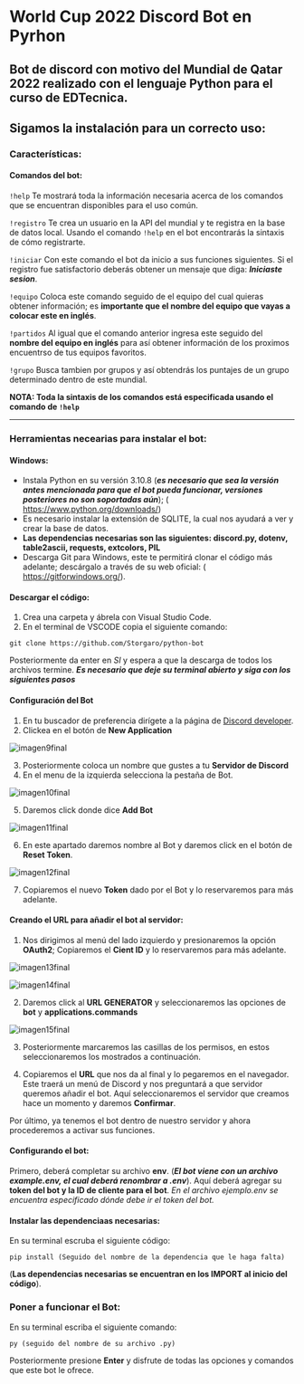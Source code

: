 # World Cup 2022 Discord Bot en Pyrhon

## Bot de discord con motivo del Mundial de Qatar 2022 realizado con el lenguaje Python para el curso de EDTecnica.


Sigamos la instalación para un correcto uso:
---
### Características:

#### Comandos del bot:


`!help` Te mostrará toda la información necesaria acerca de los comandos que se encuentran disponibles para el uso común.

`!registro` Te crea un usuario en la API del mundial y te registra en la base de datos local. Usando el comando `!help` en el bot encontrarás la sintaxis de cómo registrarte.

`!iniciar` Con este comando el bot da inicio a sus funciones siguientes. Si el registro fue satisfactorio deberás obtener un mensaje que diga: ***_Iniciaste sesion_***.

`!equipo` Coloca este comando seguido de el equipo del cual quieras obtener información; es **importante que el nombre del equipo que vayas a colocar este en inglés**.

`!partidos` Al igual que el comando anterior ingresa este seguido del **nombre del equipo en inglés** para así obtener información de los proximos encuentrso de tus equipos favoritos.

`!grupo` Busca tambien por grupos y así obtendrás los puntajes de un grupo determinado dentro de este mundial.

**NOTA: Toda la sintaxis de los comandos está especificada usando el comando de `!help`**

***

### Herramientas necearias para instalar el bot:

#### Windows:

*	Instala Python en su versión 3.10.8 (***es necesario que sea la versión antes mencionada para que el bot pueda funcionar, versiones posteriores no son soportadas aún***); ( https://www.python.org/downloads/)
*	Es necesario instalar la extensión de SQLITE, la cual nos ayudará a ver y crear la base de datos.
* **Las dependencias necesarias son las siguientes: discord.py, dotenv, table2ascii, requests, extcolors, PIL**
*	Descarga Git para Windows, este te permitirá clonar el código más adelante; descárgalo a través de su web oficial: ( https://gitforwindows.org/).

#### Descargar el código:

1.	Crea una carpeta y ábrela con Visual Studio Code.
2.	En el terminal de VSCODE copia el siguiente comando:

`git clone https://github.com/Storgaro/python-bot`

Posteriormente da enter en _SI_ y espera a que la descarga de todos los archivos termine. ***Es necesario que deje su terminal abierto y siga con los siguientes pasos***

#### Configuración del Bot 

1.	En tu buscador de preferencia dirígete a la página de [Discord developer]( https://discord.com/developers/applications.).
2.	Clickea en el botón de **New Application**

![imagen9final](https://user-images.githubusercontent.com/8563780/162317136-4373626f-9f7a-4d7f-880c-60e470c64d69.png)

3.	Posteriormente coloca un nombre que gustes a tu **Servidor de Discord**
4.	En el menu de la izquierda selecciona la pestaña de Bot.

![imagen10final](https://user-images.githubusercontent.com/8563780/162320423-275012d1-dc06-4c10-b954-b3cd86322c2c.png)

5.	Daremos click donde dice **Add Bot**

![imagen11final](https://user-images.githubusercontent.com/8563780/162321199-e5b00e88-4720-45c4-86c1-0da4bf47ebf1.png)

6.	En este apartado daremos nombre al Bot y daremos click en el botón de **Reset Token**.

![imagen12final](https://user-images.githubusercontent.com/8563780/162322546-7119e7b5-fe30-42e2-9369-4f695f87d3d7.png)

7.	Copiaremos el nuevo **Token** dado por el Bot y lo reservaremos para más adelante.

#### Creando el URL para añadir el bot al servidor:

1.	Nos dirigimos al menú del lado izquierdo y presionaremos la opción **OAuth2**; Copiaremos el **Cient ID** y lo reservaremos para más adelante.

![imagen13final](https://user-images.githubusercontent.com/8563780/162323888-77958a62-0aab-403a-9f56-1688b30ccdef.png)

![imagen14final](https://user-images.githubusercontent.com/8563780/162325239-fde9fef0-9e1f-4a39-b92e-a297c73991a7.png)


2.	Daremos click al **URL GENERATOR** y seleccionaremos las opciones de **bot** y **applications.commands**

![imagen15final](https://user-images.githubusercontent.com/8563780/162325504-68045770-e28e-404c-a441-b9192f0a55a5.png)

3.	Posteriormente marcaremos las casillas de los permisos, en estos seleccionaremos los mostrados a continuación.


4.	Copiaremos el **URL** que nos da al final y lo pegaremos en el navegador. Este traerá un menú de Discord y nos preguntará a que servidor queremos añadir el bot. Aquí seleccionaremos el servidor que creamos hace un momento y daremos **Confirmar**.


Por último, ya tenemos el bot dentro de nuestro servidor y ahora procederemos a activar sus funciones.

#### Configurando el bot:

Primero, deberá completar su archivo **env**. (***El bot viene con un archivo example.env, el cual deberá renombrar a .env***). Aquí deberá agregar su **token del bot y la ID de cliente para el bot**.
_En el archivo ejemplo.env se encuentra especificado dónde debe ir el token del bot._

#### Instalar las dependenciaas necesarias:

En su terminal escruba el siguiente código:

`pip install (Seguido del nombre de la dependencia que le haga falta)`

(**Las dependencias necesarias se encuentran en los IMPORT al inicio del código**).

### Poner a funcionar el Bot:

En su terminal escriba el siguiente comando:

`py (seguido del nombre de su archivo .py)`

Posteriormente presione **Enter** y disfrute de todas las opciones y comandos que este bot le ofrece.
